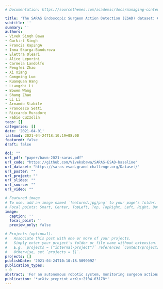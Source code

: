```yaml
---
# Documentation: https://sourcethemes.com/academic/docs/managing-content/

title: 'The SARAS Endoscopic Surgeon Action Detection (ESAD) dataset: Challenges and methods'
subtitle: ''
summary: ''
authors:
- Vivek Singh Bawa
- Gurkirt Singh
- Francis KapingA
- Inna Skarga-Bandurova
- Elettra Oleari
- Alice Leporini
- Carmela Landolfo
- Pengfei Zhao
- Xi Xiang
- Gongning Luo
- Kuanquan Wang
- Liangzhi Li
- Bowen Wang
- Shang Zhao
- Li Li
- Armando Stabile
- Francesco Setti
- Riccardo Muradore
- Fabio Cuzzolin
tags: []
categories: []
date: '2021-04-01'
lastmod: 2021-04-24T18:10:19+08:00
featured: false
draft: false

doi: ""
url_pdf: "paper/bawa-2021-saras.pdf"
url_code: "https://github.com/Viveksbawa/SARAS-ESAD-baseline"
url_dataset: "https://saras-esad.grand-challenge.org/Dataset/"
url_poster: ""
url_project: ""
url_slides: ""
url_source: ""
url_video: ""

# Featured image
# To use, add an image named `featured.jpg/png` to your page's folder.
# Focal points: Smart, Center, TopLeft, Top, TopRight, Left, Right, BottomLeft, Bottom, BottomRight.
image:
  caption: ''
  focal_point: ''
  preview_only: false

# Projects (optional).
#   Associate this post with one or more of your projects.
#   Simply enter your project's folder or file name without extension.
#   E.g. `projects = ["internal-project"]` references `content/project/deep-learning/index.md`.
#   Otherwise, set `projects = []`.
projects: []
publishDate: '2021-04-24T10:10:18.509909Z'
publication_types:
- 0
abstract: 'For an autonomous robotic system, monitoring surgeon actions and assisting the main surgeon during a procedure can be very challenging. The challenges come from the peculiar structure of the surgical scene, the greater similarity in appearance of actions performed via tools in a cavity compared to, say, human actions in unconstrained environments, as well as from the motion of the endoscopic camera. This paper presents ESAD, the ﬁrst large-scale dataset designed to tackle the problem of surgeon action detection in endoscopic minimally invasive surgery. ESAD aims at contributing to increase the eﬀectiveness and reliability of surgical assistant robots by realistically testing their awareness of the actions performed by a surgeon. The dataset provides bounding box annotation for 21 action classes on real endoscopic video frames captured during prostatectomy, and was used as the basis of a recent MIDL 2020 challenge. We also present an analysis of the dataset conducted using the baseline model which was released as part of the challenge, and a description of the top performing models submitted to the challenge together with the results they obtained. This study provides signiﬁcant insight into what approaches can be eﬀective and can be extended further. We believe that ESAD will serve in the future as a useful benchmark for all researchers active in surgeon action detection and assistive robotics at large.'
publication: '*arXiv preprint arXiv:2104.03178*'
---
```

